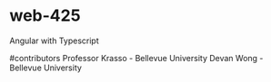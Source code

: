 # web-425
Angular with Typescript

#contributors
Professor Krasso - Bellevue University
Devan Wong - Bellevue University